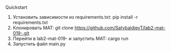 Quickstart

1) Установить зависимости из requirements.txt: pip install -r requirements.txt
2) Клонировать МАТ: git clone https://github.com/SatybaldievT/lab2-mat-019-.git 
3) Перейти в lab2-mat-019- и запустить МАТ: cargo run
4) Запустить файл main.py